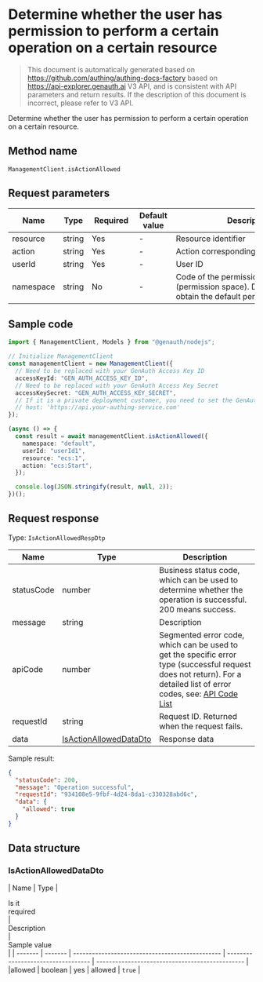 # Determine whether the user has permission to perform a certain operation on a certain resource

<!--
Warning⚠️:
Do not modify this document directly,
https://github.com/Authing/authing-docs-factory
Use this project to generate
-->

<LastUpdated />

> This document is automatically generated based on https://github.com/authing/authing-docs-factory based on https://api-explorer.genauth.ai V3 API, and is consistent with API parameters and return results. If the description of this document is incorrect, please refer to V3 API.

Determine whether the user has permission to perform a certain operation on a certain resource.

## Method name

`ManagementClient.isActionAllowed`

## Request parameters

| Name      | Type   | <div style="width:80px">Required</div> | <div style="width:60px">Default value</div> | <div style="width:300px">Description</div>                                                           | <div style="width:200px">Sample value</div> |
| --------- | ------ | -------------------------------------- | ------------------------------------------- | ---------------------------------------------------------------------------------------------------- | ------------------------------------------- |
| resource  | string | Yes                                    | -                                           | Resource identifier                                                                                  | `ecs:1`                                     |
| action    | string | Yes                                    | -                                           | Action corresponding to the resource                                                                 | `ecs:Start`                                 |
| userId    | string | Yes                                    | -                                           | User ID                                                                                              | `userId1`                                   |
| namespace | string | No                                     | -                                           | Code of the permission group (permission space). Do not pass to obtain the default permission group. | `default`                                   |

## Sample code

```ts
import { ManagementClient, Models } from "@genauth/nodejs";

// Initialize ManagementClient
const managementClient = new ManagementClient({
  // Need to be replaced with your GenAuth Access Key ID
  accessKeyId: "GEN_AUTH_ACCESS_KEY_ID",
  // Need to be replaced with your GenAuth Access Key Secret
  accessKeySecret: "GEN_AUTH_ACCESS_KEY_SECRET",
  // If it is a private deployment customer, you need to set the GenAuth service domain name
  // host: 'https://api.your-authing-service.com'
});

(async () => {
  const result = await managementClient.isActionAllowed({
    namespace: "default",
    userId: "userId1",
    resource: "ecs:1",
    action: "ecs:Start",
  });

  console.log(JSON.stringify(result, null, 2));
})();
```

## Request response

Type: `IsActionAllowedRespDtp`

| Name       | Type                                                         | Description                                                                                                                                                                                                                                                                                                                                  |
| ---------- | ------------------------------------------------------------ | -------------------------------------------------------------------------------------------------------------------------------------------------------------------------------------------------------------------------------------------------------------------------------------------------------------------------------------------- |
| statusCode | number                                                       | Business status code, which can be used to determine whether the operation is successful. 200 means success.                                                                                                                                                                                                                                 |
| message    | string                                                       | Description                                                                                                                                                                                                                                                                                                                                  |
| apiCode    | number                                                       | Segmented error code, which can be used to get the specific error type (successful request does not return). For a detailed list of error codes, see: [API Code List](https://api-explorer.genauth.ai/?tag=group/%E5%BC%80%E5%8F%91%E5%87%86%E5%A4%87#tag/%E5%BC%80%E5%8F%91%E5%87%86%E5%A4%87/%E9%94%99%E8%AF%AF%E5%A4%84%E7%90%86/apiCode) |
| requestId  | string                                                       | Request ID. Returned when the request fails.                                                                                                                                                                                                                                                                                                 |
| data       | <a href="#IsActionAllowedDataDto">IsActionAllowedDataDto</a> | Response data                                                                                                                                                                                                                                                                                                                                |

Sample result:

```json
{
  "statusCode": 200,
  "message": "Operation successful",
  "requestId": "934108e5-9fbf-4d24-8da1-c330328abd6c",
  "data": {
    "allowed": true
  }
}
```

## Data structure

### <a id="IsActionAllowedDataDto"></a> IsActionAllowedDataDto

| Name | Type | <div style="width:80px">Is it required</div> | <div style="width:300px">Description</div> | <div style="width:200px">Sample value</div> |
| ------- | ------- | ----------------------------------------------- | ---------------------------------- | ----------------------------------------------- | |allowed | boolean | yes | allowed | `true` |
